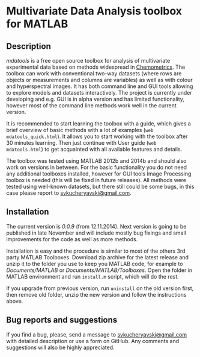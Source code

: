 # Multivariate Data Analysis toolbox for MATLAB

## Description ##

_mdatools_ is a free open source toolbox for analysis of multivariate
experimental data based on methods widespread in [Chemometrics](http://en.wikipedia.org/wiki/Chemometrics).
The toolbox can work with conventional two-way datasets (where rows are objects or measurements and
columns are variables) as well as with colour and hyperspectral images. It has both command line
and GUI tools allowing to explore models and datasets interactively. The project is currently under
developing and e.g. GUI is in alpha version and has limited functionality, however most of the
command line methods work well in the current version.

It is recommended to start learning the toolbox with a guide, which gives 
a brief overview of basic methods with a lot of examples (`web mdatools_quick.html`).
It allows you to start working with the toolbox after 30 minutes 
learning. Then just continue with User guide (`web mdatools.html`) to get acquainted with all 
available features and details.

The toolbox was tested using MATLAB 2012b and 2014b and should also work on
versions in between. For the basic functionality you do not need any additional toolboxes
installed, however for GUI tools Image Processing toolbox is needed (this will be fixed in future
releases). All methods were tested using well-known datasets, but there still could be some bugs,
in this case please report to <svkucheryavski@gmail.com>.


## Installation ##

The current version is _0.0.9_ (from 12.11.2014). Next version is going to be published in late
November and will include mostly bug fixings and small improvements for the code as well as
more methods.

Installation is easy and the procedure is similar to most of the others 3rd party MATLAB Toolboxes.
Download zip archive for the latest release and unzip it to the folder you use to keep you MATLAB code,
for example to _Documents/MATLAB_ or _Documents/MATLAB/Toolboxes_. Open the folder in MATLAB
environment and run `install.m` script, which will do the rest.

If you upgrade from previous version, run `uninstall` on the old version first, then remove old
folder, unzip the new version and follow the instructions above.

## Bug reports and suggestions ##

If you find a bug, please, send a message to [svkucheryavski@gmail.com](mailto:svkucheryavski@gmail.com)
with detailed description or use a form on GitHub. Any comments and suggestions will also be
highly appreciated.
